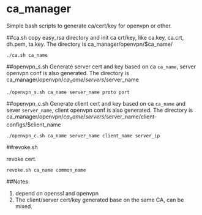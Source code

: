 # ca_manager

Simple bash scripts to generate ca/cert/key for openvpn or other.

##ca.sh
copy easy_rsa directory and init ca crt/key, like ca.key, ca.crt, dh.pem, ta.key.
The directory is ca_manager/openvpn/$ca_name/

```
./ca.sh ca_name
```

##openvpn_s.sh
Generate server cert and key based on ca `ca_name`, server openvpn conf is also generated.
The directory is ca_manager/openvpn/$ca_name/servers/$server_name

```
./openvpn_s.sh ca_name server_name proto port
```

##openvpn_c.sh
Generate client cert and key based on ca `ca_name` and sever `server_name`, client openvpn conf is also generated.
The directory is ca_manager/openvpn/$ca_name/servers/$server_name/client-configs/$client_name

```
./openvpn_c.sh ca_name server_name client_name server_ip
```

##revoke.sh

revoke cert.
```
revoke.sh ca_name common_name
```

##Notes:
1. depend on openssl and openvpn
2. The client/server cert/key generated base on the same CA, can be mixed.
